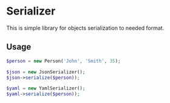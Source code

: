 Serializer
==========

This is simple library for objects serialization to needed format.

Usage
-----

```php
$person = new Person('John', 'Smith', 35);

$json = new JsonSerializer();
$json->serialize($person));

$yaml = new YamlSerializer();
$yaml->serialize($person));
```

